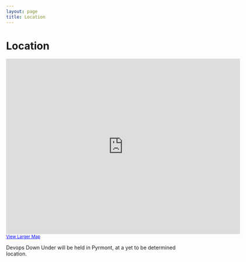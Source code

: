 ```yaml
---                                                                                                                        
layout: page
title: Location
--- 
```


Location
========

<iframe width="640" height="480" frameborder="0" scrolling="no" marginheight="0" marginwidth="0" src="http://maps.google.com/maps?f=q&source=s_q&abauth=2c9668e6:O6FgOOkgn22yR4VVLfqPgo044Jo&output=embed&q=Pyrmont,+NSW&btnG=Search+Maps"></iframe><br /><small><a href="http://maps.google.com/maps?q=Level+5,+Pyrmont,+New+South+Wales+2009+Australia&amp;hl=en&amp;ie=UTF8&amp;hq=&amp;hnear=5+Pyrmont+St,+Pyrmont+New+South+Wales+2009,+Australia&amp;z=16&amp;ll=-33.867223,151.193628&amp;source=embed" style="color:#0000FF;text-align:left">View Larger Map</a></small>

Devops Down Under will be held in Pyrmont, at a yet to be determined location. 
